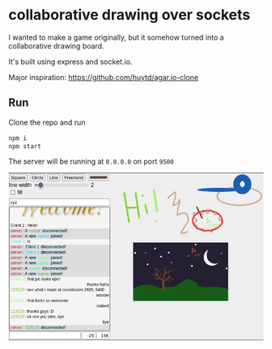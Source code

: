 # collaborative drawing over sockets

I wanted to make a game originally, but it somehow turned into a collaborative
drawing board.

It's built using express and socket.io.

Major inspiration: https://github.com/huytd/agar.io-clone

## Run

Clone the repo and run

```
npm i
npm start
```

The server will be running at `0.0.0.0` on port `9500`

![Preview](./js-multiplayer-game.png)
